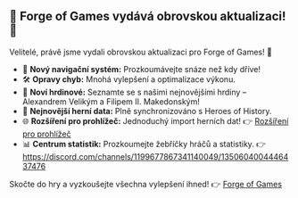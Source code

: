 ## 🎉 Forge of Games vydává obrovskou aktualizaci! 🎉

Velitelé, právě jsme vydali obrovskou aktualizaci pro Forge of Games! 🌟

- 🚀 **Nový navigační systém:** Prozkoumávejte snáze než kdy dříve!
- 🛠️ **Opravy chyb:** Mnohá vylepšení a optimalizace výkonu.
- 🦸 **Noví hrdinové:** Seznamte se s našimi nejnovějšími hrdiny – Alexandrem Velikým a Filipem II. Makedonským!
- 🔄 **Nejnovější herní data:** Plně synchronizováno s Heroes of History.
- 🌐 **Rozšíření pro prohlížeč:** Jednoduchý import herních dat! 👉 [Rozšíření pro prohlížeč](https://forgeofgames.com/help/browser-extension)
- 📊 **Centrum statistik:** Prozkoumejte žebříčky hráčů a statistiky. 👉 https://discord.com/channels/1199677867341140049/1350604004446437476

Skočte do hry a vyzkoušejte všechna vylepšení ihned! 👉 [Forge of Games](https://forgeofgames.com)
